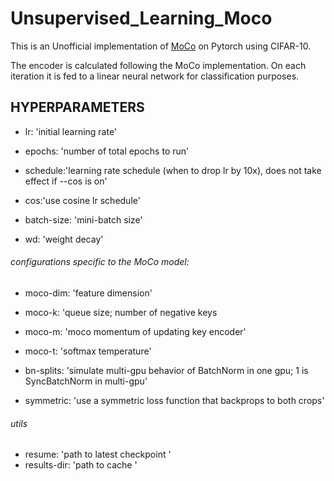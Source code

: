# Unsupervised_Learning_Moco

This is an Unofficial implementation of [MoCo](https://arxiv.org/abs/1911.05722) on Pytorch using CIFAR-10.  

The encoder is calculated following the MoCo implementation. On each iteration it is fed to a linear neural network for classification purposes. 

## HYPERPARAMETERS

* lr: 'initial learning rate' <br/>
* epochs: 'number of total epochs to run' <br/>
* schedule:'learning rate schedule (when to drop lr by 10x), does not take effect if --cos is on' <br/>
* cos:'use cosine lr schedule' <br/>

* batch-size: 'mini-batch size' <br/>
* wd: 'weight decay' <br/>

###### configurations specific to the MoCo model:
* moco-dim: 'feature dimension' <br/>
* moco-k: 'queue size; number of negative keys <br/>
* moco-m: 'moco momentum of updating key encoder' <br/>
* moco-t: 'softmax temperature' <br/>

* bn-splits: 'simulate multi-gpu behavior of BatchNorm in one gpu; 1 is SyncBatchNorm in multi-gpu' <br/>

* symmetric: 'use a symmetric loss function that backprops to both crops' <br/>


###### utils
* resume: 'path to latest checkpoint ' <br/>
* results-dir: 'path to cache ' <br/>
